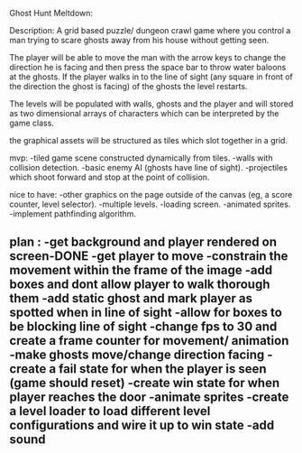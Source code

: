 Ghost Hunt Meltdown:

Description: 
A grid based puzzle/ dungeon crawl game where you control a man trying to scare ghosts away from his house without getting seen. 

The player will be able to move the man with the arrow keys to change the direction he is facing and then press the space bar to throw water baloons at the ghosts. If the player walks in to the line of sight (any square in front of the direction the ghost is facing) of the ghosts the level restarts.

The levels will be populated with walls, ghosts and the player and will stored as two dimensional arrays of characters which can be interpreted by the game class. 

the graphical assets will be structured as tiles which slot together in a grid. 


mvp:
-tiled game scene constructed dynamically from tiles.
-walls with collision detection.
-basic enemy AI (ghosts have line of sight).
-projectiles which shoot forward and stop at the point of collision. 


nice to have:
-other graphics on the page outside of the canvas (eg, a score counter, level selector).
-multiple levels.
-loading screen.
-animated sprites.
-implement pathfinding algorithm. 
 

plan :
-get background and player rendered on screen-DONE
-get player to move 
-constrain the movement within the frame of the image
-add boxes and dont allow player to walk thorough them 
-add static ghost and mark player as spotted when in line of sight
-allow for boxes to be blocking line of sight
-change fps to 30 and create a frame counter for movement/ animation
-make ghosts move/change direction facing
-create a fail state for when the player is seen (game should reset)
-create win state for when player reaches the door
-animate sprites 
-create a level loader to load different level configurations and wire it up to win state
-add sound
-

 